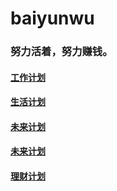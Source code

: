 # baiyunwu

### 努力活着，努力赚钱。

#### [工作计划]()

#### [生活计划]()

#### [未来计划]()

#### [未来计划]()

#### [理财计划]()